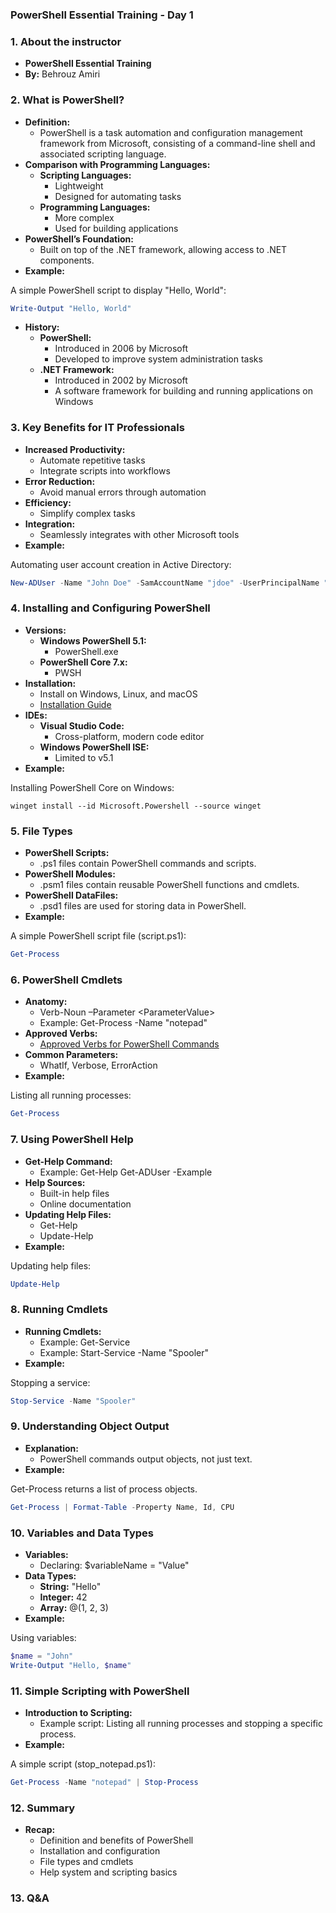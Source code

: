 ### **PowerShell Essential Training - Day 1**

### **1\. About the instructor**

- **PowerShell Essential Training**
- **By:** Behrouz Amiri

### **2\. What is PowerShell?**

- **Definition:**
  - PowerShell is a task automation and configuration management framework from Microsoft, consisting of a command-line shell and associated scripting language.
- **Comparison with Programming Languages:**
  - **Scripting Languages:**
    - Lightweight
    - Designed for automating tasks
  - **Programming Languages:**
    - More complex
    - Used for building applications
- **PowerShell’s Foundation:**
  - Built on top of the .NET framework, allowing access to .NET components.
- **Example:**

A simple PowerShell script to display "Hello, World":  
```powershell
Write-Output "Hello, World"
```
- **History:**
  - **PowerShell:**
    - Introduced in 2006 by Microsoft
    - Developed to improve system administration tasks
  - **.NET Framework:**
    - Introduced in 2002 by Microsoft
    - A software framework for building and running applications on Windows

### **3\. Key Benefits for IT Professionals**

- **Increased Productivity:**
  - Automate repetitive tasks
  - Integrate scripts into workflows
- **Error Reduction:**
  - Avoid manual errors through automation
- **Efficiency:**
  - Simplify complex tasks
- **Integration:**
  - Seamlessly integrates with other Microsoft tools
- **Example:**

Automating user account creation in Active Directory:  
```powershell
New-ADUser -Name "John Doe" -SamAccountName "jdoe" -UserPrincipalName "<jdoe@domain.com>"
```
### **4\. Installing and Configuring PowerShell**

- **Versions:**
  - **Windows PowerShell 5.1:**
    - PowerShell.exe
  - **PowerShell Core 7.x:**
    - PWSH
- **Installation:**
  - Install on Windows, Linux, and macOS
  - [Installation Guide](https://learn.microsoft.com/en-us/powershell/scripting/install/installing-powershell)
- **IDEs:**
  - **Visual Studio Code:**
    - Cross-platform, modern code editor
  - **Windows PowerShell ISE:**
    - Limited to v5.1
- **Example:**

Installing PowerShell Core on Windows:  
```
winget install --id Microsoft.Powershell --source winget
```
### **5\. File Types**

- **PowerShell Scripts:**
  - .ps1 files contain PowerShell commands and scripts.
- **PowerShell Modules:**
  - .psm1 files contain reusable PowerShell functions and cmdlets.
- **PowerShell DataFiles:**
  - .psd1 files are used for storing data in PowerShell.
- **Example:**

A simple PowerShell script file (script.ps1):  
```powershell
Get-Process
```
### **6\. PowerShell Cmdlets**

- **Anatomy:**
  - Verb-Noun –Parameter &lt;ParameterValue&gt;
  - Example: Get-Process -Name "notepad"
- **Approved Verbs:**
  - [Approved Verbs for PowerShell Commands](https://learn.microsoft.com/en-us/powershell/scripting/developer/cmdlet/approved-verbs-for-windows-powershell-commands?view=powershell-7.4)
- **Common Parameters:**
  - WhatIf, Verbose, ErrorAction
- **Example:**

Listing all running processes:  
```powershell
Get-Process
```
### **7\. Using PowerShell Help**

- **Get-Help Command:**
  - Example: Get-Help Get-ADUser -Example
- **Help Sources:**
  - Built-in help files
  - Online documentation
- **Updating Help Files:**
  - Get-Help
  - Update-Help
- **Example:**

Updating help files:
```powershell
Update-Help
```
### **8\. Running Cmdlets**

- **Running Cmdlets:**
  - Example: Get-Service
  - Example: Start-Service -Name "Spooler"
- **Example:**

Stopping a service:  
```powershell
Stop-Service -Name "Spooler"
```
### **9\. Understanding Object Output**

- **Explanation:**
  - PowerShell commands output objects, not just text.
- **Example:**

Get-Process returns a list of process objects.  
```powershell
Get-Process | Format-Table -Property Name, Id, CPU
```
### **10\. Variables and Data Types**

- **Variables:**
  - Declaring: $variableName = "Value"
- **Data Types:**
  - **String:** "Hello"
  - **Integer:** 42
  - **Array:** @(1, 2, 3)
- **Example:**

Using variables:  
```powershell
$name = "John"
Write-Output "Hello, $name"
```
### **11\. Simple Scripting with PowerShell**

- **Introduction to Scripting:**
  - Example script: Listing all running processes and stopping a specific process.
- **Example:**

A simple script (stop_notepad.ps1):  
```powershell
Get-Process -Name "notepad" | Stop-Process
```
### **12\. Summary**

- **Recap:**
  - Definition and benefits of PowerShell
  - Installation and configuration
  - File types and cmdlets
  - Help system and scripting basics

### **13\. Q&A**
